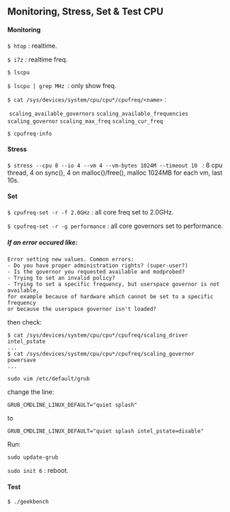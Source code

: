 ## Monitoring, Stress, Set & Test CPU 

#### Monitoring

` $ htop ` : realtime.

`$ i7z` : realtime freq.

`$ lscpu`

`$ lscpu | grep MHz `:  only show freq.

`$ cat /sys/devices/system/cpu/cpu*/cpufreq/<name>` :

​	`scaling_available_governors` `scaling_available_frequencies` `scaling_governor` `scaling_max_freq` `scaling_cur_freq` 

`$ cpufreq-info`

#### Stress

`$ stress --cpu 8 --io 4 --vm 4 --vm-bytes 1024M --timeout 10 ` : 8 cpu thread, 4 on sync(), 4 on malloc()/free(), malloc 1024MB for each vm, last 10s.

#### Set 

`$ cpufreq-set -r -f 2.0GHz` : all core freq set to 2.0GHz.

`$ cpufreq-set -r -g performance` : all core governors set to performance.

##### If an error occured like:

```shell
Error setting new values. Common errors:
- Do you have proper administration rights? (super-user?)
- Is the governor you requested available and modprobed?
- Trying to set an invalid policy?
- Trying to set a specific frequency, but userspace governor is not available,
for example because of hardware which cannot be set to a specific frequency
or because the userspace governor isn't loaded?
```

then check:

```shell
$ cat /sys/devices/system/cpu/cpu*/cpufreq/scaling_driver
intel_pstate
...
$ cat /sys/devices/system/cpu/cpu*/cpufreq/scaling_governor
powersave
...
```

`sudo vim /etc/default/grub`

change the line:

`GRUB_CMDLINE_LINUX_DEFAULT="quiet splash"` 

to 

`GRUB_CMDLINE_LINUX_DEFAULT="quiet splash intel_pstate=disable"` 

Run: 

`sudo update-grub`

`sudo init 6` : reboot. 

#### Test

`$ ./geekbench`

 